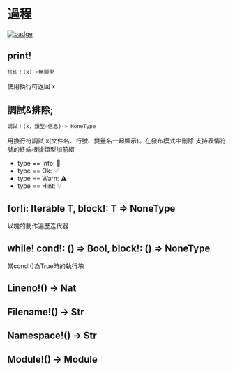 # 過程

[![badge](https://img.shields.io/endpoint.svg?url=https%3A%2F%2Fgezf7g7pd5.execute-api.ap-northeast-1.amazonaws.com%2Fdefault%2Fsource_up_to_date%3Fowner%3Derg-lang%26repos%3Derg%26ref%3Dmain%26path%3Ddoc/EN/API/procs.md%26commit_hash%3D9b1457b695da9dc0f071091ded48f068ed545083)](https://gezf7g7pd5.execute-api.ap-northeast-1.amazonaws.com/default/source_up_to_date?owner=erg-lang&repos=erg&ref=main&path=doc/EN/API/procs.md&commit_hash=9b1457b695da9dc0f071091ded48f068ed545083)

## print!

```python
打印！(x)->無類型
```

   使用換行符返回 x

## 調試&排除;

```python
調試！(x，類型=信息)-> NoneType
```

用換行符調試 x(文件名、行號、變量名一起顯示)。在發布模式中刪除
支持表情符號的終端根據類型加前綴

* type == Info: 💬
* type == Ok: ✅
* type == Warn: ⚠️
* type == Hint: 💡

## for!i: Iterable T, block!: T => NoneType

以塊的動作遍歷迭代器

## while! cond!: () => Bool, block!: () => NoneType

當cond!()為True時的執行塊

## Lineno!() -> Nat

## Filename!() -> Str

## Namespace!() -> Str

## Module!() -> Module
